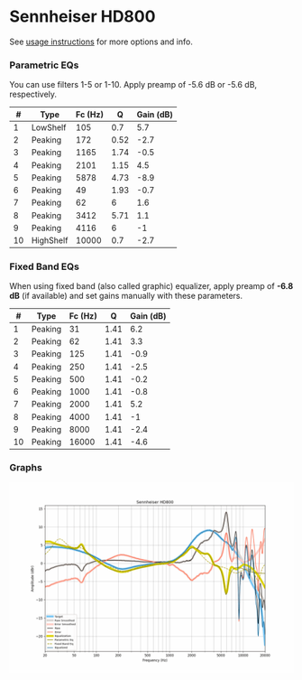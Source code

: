 # Sennheiser HD800
See [usage instructions](https://github.com/jaakkopasanen/AutoEq#usage) for more options and info.

### Parametric EQs
You can use filters 1-5 or 1-10. Apply preamp of -5.6 dB or -5.6 dB, respectively.

|   # | Type      |   Fc (Hz) |    Q |   Gain (dB) |
|-----|-----------|-----------|------|-------------|
|   1 | LowShelf  |       105 | 0.7  |         5.7 |
|   2 | Peaking   |       172 | 0.52 |        -2.7 |
|   3 | Peaking   |      1165 | 1.74 |        -0.5 |
|   4 | Peaking   |      2101 | 1.15 |         4.5 |
|   5 | Peaking   |      5878 | 4.73 |        -8.9 |
|   6 | Peaking   |        49 | 1.93 |        -0.7 |
|   7 | Peaking   |        62 | 6    |         1.6 |
|   8 | Peaking   |      3412 | 5.71 |         1.1 |
|   9 | Peaking   |      4116 | 6    |        -1   |
|  10 | HighShelf |     10000 | 0.7  |        -2.7 |

### Fixed Band EQs
When using fixed band (also called graphic) equalizer, apply preamp of **-6.8 dB** (if available) and set gains manually with these parameters.

|   # | Type    |   Fc (Hz) |    Q |   Gain (dB) |
|-----|---------|-----------|------|-------------|
|   1 | Peaking |        31 | 1.41 |         6.2 |
|   2 | Peaking |        62 | 1.41 |         3.3 |
|   3 | Peaking |       125 | 1.41 |        -0.9 |
|   4 | Peaking |       250 | 1.41 |        -2.5 |
|   5 | Peaking |       500 | 1.41 |        -0.2 |
|   6 | Peaking |      1000 | 1.41 |        -0.8 |
|   7 | Peaking |      2000 | 1.41 |         5.2 |
|   8 | Peaking |      4000 | 1.41 |        -1   |
|   9 | Peaking |      8000 | 1.41 |        -2.4 |
|  10 | Peaking |     16000 | 1.41 |        -4.6 |

### Graphs
![](./Sennheiser%20HD800.png)

